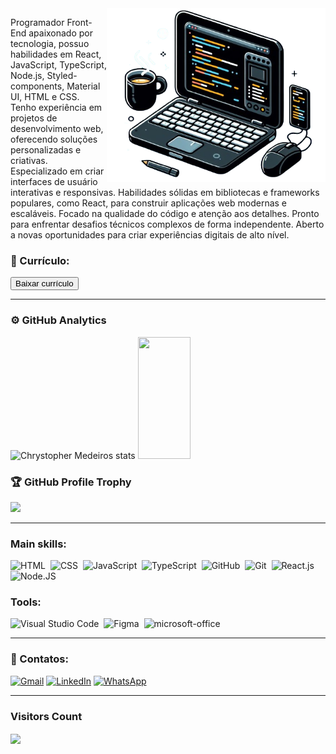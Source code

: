 

<img src="./componentes/notebookcafe.png" alt="ilustração de um computador" min-width="400px" max-width="350px" width="350px" align="right">

<p  align="left">
Programador Front-End apaixonado por tecnologia, possuo habilidades em React, JavaScript, TypeScript, Node.js, Styled-components, Material UI, HTML e CSS. Tenho experiência em projetos de desenvolvimento web, oferecendo soluções personalizadas e criativas. Especializado em criar interfaces de usuário interativas e responsivas. Habilidades sólidas em bibliotecas e frameworks populares, como React, para construir aplicações web modernas e escaláveis. Focado na qualidade do código e atenção aos detalhes. Pronto para enfrentar desafios técnicos complexos de forma independente. Aberto a novas oportunidades para criar experiências digitais de alto nível. 
</p>


### 📃 Currículo:
<a href="https://cmsportfolioprofissional.netlify.app/assets/cv-f5b1feef.pdf"> <button>Baixar currículo </button> </a>

--- 
### ⚙️ GitHub Analytics

<div align="left">  
  <img width="49%" height="195px" src="https://github-readme-stats.vercel.app/api?username=chrystophermedeiros&show_icons=true&count_private=true&hide_border=true&title_color=00bfbf&icon_color=00bfbf&text_color=c9d1d9&bg_color=0d1117" alt="Chrystopher Medeiros stats" /> 
  <img width="41%" height="195px" src="https://github-readme-stats.vercel.app/api/top-langs/?username=chrystophermedeiros&layout=compact&hide_border=true&title_color=00bfbf&text_color=00bfbf&bg_color=0d1117" />

</div>



### 🏆 GitHub Profile Trophy

<p align="left">
  <img src="https://github-profile-trophy.vercel.app/?username=chrystophermedeiros&theme=dracula&row=2&no-bg=true&column=4&margin-w=15&margin-h=15" />
</p>

---
### Main skills:


![HTML](https://img.shields.io/badge/HTML5-E34F26?style=for-the-badge&logo=html5&logoColor=white)&nbsp;
![CSS](https://img.shields.io/badge/CSS3-1572B6?style=for-the-badge&logo=css3&logoColor=white)&nbsp;
![JavaScript](https://img.shields.io/badge/JavaScript-F7DF1E?style=for-the-badge&logo=javascript&logoColor=black)&nbsp;
![TypeScript](https://img.shields.io/badge/TypeScript-007ACC?style=for-the-badge&logo=typescript&logoColor=white)&nbsp;
![GitHub](https://img.shields.io/badge/GitHub-100000?style=for-the-badge&logo=github&logoColor=white)&nbsp;
![Git](https://img.shields.io/badge/GIT-E44C30?style=for-the-badge&logo=git&logoColor=white)&nbsp;
![React.js](https://img.shields.io/badge/React-20232A?style=for-the-badge&logo=react&logoColor=61DAFB)&nbsp;
![Node.JS](https://img.shields.io/badge/Node.js-43853D?style=for-the-badge&logo=node.js&logoColor=white)&nbsp;

### Tools:

![Visual Studio Code](https://img.shields.io/badge/Visual_Studio_Code-0078D4?style=for-the-badge&logo=visual%20studio%20code&logoColor=white)&nbsp;
![Figma](https://img.shields.io/badge/Figma-F24E1E?style=for-the-badge&logo=figma&logoColor=white)&nbsp;
![microsoft-office](https://img.shields.io/badge/Microsoft_Office-D83B01?style=for-the-badge&logo=microsoft-office&logoColor=white)&nbsp;

--- 
### 📲 Contatos:

<p align="left">
  <a href="mailto:chrystopher312@gmail.com" title="Gmail">
  <img src="https://img.shields.io/badge/-Gmail-FF0000?style=flat-square&labelColor=FF0000&logo=gmail&logoColor=white&link=LINK-DO-SEU-GMAIL" alt="Gmail"/></a>
  <a href="https://www.linkedin.com/in/chrystopher-medeiros" title="LinkedIn">
  <img src="https://img.shields.io/badge/-Linkedin-0e76a8?style=flat-square&logo=Linkedin&logoColor=white&link=LINK-DO-SEU-LINKEDIN" alt="LinkedIn"/></a>
  <a href="https://api.whatsapp.com/send?phone=+998061512" title="WhatsApp">
  <img src="https://img.shields.io/badge/-WhatsApp-25d366?style=flat-square&labelColor=25d366&logo=whatsapp&logoColor=white&link=API-DO-SEU-WHATSAPP" alt="WhatsApp"/></a>
</p>

--- 

### Visitors Count

<div align="left">
<p align="left"><img align="center" src="https://profile-counter.glitch.me/{chrystophermedeiros}/count.svg" /></p> 
<br></div>
